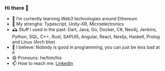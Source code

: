 ### Hi there 👋

- 🌱 I’m currently learning Web3 technologies around Ethereum
- 💪 My strenghs: Typescript, Unity-XR, Microelectronics 
- 🕰️ Stuff I used in the past: Dart, Java, Go, Docker, C#, Neo4j, Jenkins, Python, SQL, C++, Rust, SAPUI5, Angular, React, Nestjs, Haskell, Prolog and Linux (Arch btw)
- 🙏 I believe: Nobody is good in programming, you can just be less bad at it
- 😄 Pronouns: he/him/his
- 📫 How to reach me: [LinkedIn](https://www.linkedin.com/in/sebastian-zok-27b91715a)
